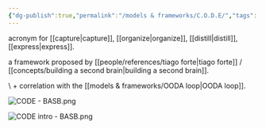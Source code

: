 ```yaml
---
{"dg-publish":true,"permalink":"/models & frameworks/C.O.D.E/","tags":["framework"],"created":"2023-12-19T12:15:27.352-03:00","updated":"2024-03-26T15:54:27.030-03:00"}
---
```


acronym for [[capture\|capture]], [[organize\|organize]], [[distill\|distill]], [[express\|express]].

a framework proposed by [[people/references/tiago forte\|tiago forte]] / [[concepts/building a second brain\|building a second brain]].

\ + correlation with the [[models & frameworks/OODA loop\|OODA loop]].

![CODE - BASB.png](/img/user/images/models%20&%20frameworks/CODE%20-%20BASB.png)

![CODE intro - BASB.png](/img/user/images/models%20&%20frameworks/CODE%20intro%20-%20BASB.png)
